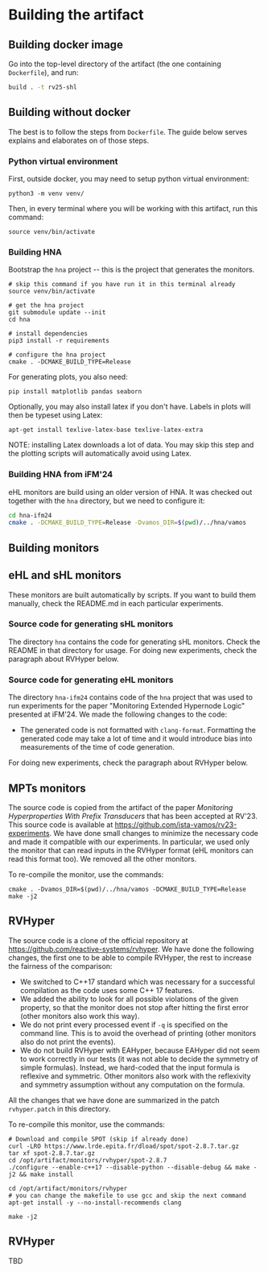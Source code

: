 # Building the artifact

## Building docker image

Go into the top-level directory of the artifact
(the one containing `Dockerfile`), and run:

```sh
build . -t rv25-shl
```


## Building without docker

The best is to follow the steps from `Dockerfile`.
The guide below serves explains and elaborates on
of those steps.

### Python virtual environment

First, outside docker, you may need to setup python virtual environment:

```shell
python3 -m venv venv/
```

Then, in every terminal where you will be working with this artifact,
run this command:

```shell
source venv/bin/activate
```

### Building HNA

Bootstrap the `hna` project -- this is the project that generates the monitors.

```shell
# skip this command if you have run it in this terminal already
source venv/bin/activate

# get the hna project
git submodule update --init
cd hna

# install dependencies
pip3 install -r requirements

# configure the hna project
cmake . -DCMAKE_BUILD_TYPE=Release
```

For generating plots, you also need:
```
pip install matplotlib pandas seaborn
```

Optionally, you may also install latex if you don't have.
Labels in plots will then be typeset using Latex:

```
apt-get install texlive-latex-base texlive-latex-extra
```

NOTE: installing Latex downloads a lot of data. You may skip this step
and the plotting scripts will automatically avoid using Latex.

### Building HNA from iFM'24

eHL monitors are build using an older version of HNA.
It was checked out together with the `hna` directory,
but we need to configure it:

```sh
cd hna-ifm24
cmake . -DCMAKE_BUILD_TYPE=Release -Dvamos_DIR=$(pwd)/../hna/vamos
```

## Building monitors

## eHL and sHL monitors

These monitors are built automatically by scripts.
If you want to build them manually, check the README.md in each
particular experiments.

### Source code for generating sHL monitors

The directory `hna` contains the code for generating sHL monitors.
Check the README in that directory for usage.
For doing new experiments, check the paragraph about RVHyper below.

### Source code for generating eHL monitors

The directory `hna-ifm24` contains code of the `hna` project that was used to run experiments for the paper "Monitoring Extended Hypernode Logic" presented at iFM'24.
We made the following changes to the code:

- The generated code is not formatted with `clang-format`. Formatting the generated code may take a lot of time and it would introduce bias into measurements of the time of code generation.

For doing new experiments, check the paragraph about RVHyper below.

## MPTs monitors

The source code is copied from the artifact of the paper *Monitoring Hyperproperties With Prefix Transducers*
that has been accepted at RV'23. This source code is available at <https://github.com/ista-vamos/rv23-experiments>.
We have done small changes to minimize the necessary code and made it compatible with our experiments.
In particular, we used only the monitor that can read inputs in the RVHyper format (eHL monitors can read this format too).
We removed all the other monitors.

To re-compile the monitor, use the commands:

```
cmake . -Dvamos_DIR=$(pwd)/../hna/vamos -DCMAKE_BUILD_TYPE=Release
make -j2
```

## RVHyper

The source code is a clone of the official repository at <https://github.com/reactive-systems/rvhyper>.
We have done the following changes, the first one to be able to compile RVHyper, the rest to increase the fairness of the comparison:

- We switched to C++17 standard which was necessary for a successful compilation as the code uses
   some C++ 17 features.
- We added the ability to look for all possible violations of the given property, so that the monitor
   does not stop after hitting the first error (other monitors also work this way).
- We do not print every processed event if `-q` is specified on the command line. This is to avoid the overhead of printing (other monitors also do not print the events).
- We do not build RVHyper with EAHyper, because EAHyper did not seem to work correctly in our tests (it was not able to decide the symmetry of simple formulas).
   Instead, we hard-coded that the input formula is reflexive and symmetric. Other monitors also work with the reflexivity and symmetry assumption without any computation on the formula.

All the changes that we have done are summarized in the patch `rvhyper.patch` in this directory.

To re-compile this monitor, use the commands:

```
# Download and compile SPOT (skip if already done)
curl -LRO https://www.lrde.epita.fr/dload/spot/spot-2.8.7.tar.gz
tar xf spot-2.8.7.tar.gz
cd /opt/artifact/monitors/rvhyper/spot-2.8.7
./configure --enable-c++17 --disable-python --disable-debug && make -j2 && make install

cd /opt/artifact/monitors/rvhyper
# you can change the makefile to use gcc and skip the next command
apt-get install -y --no-install-recommends clang

make -j2
```

## RVHyper

TBD

